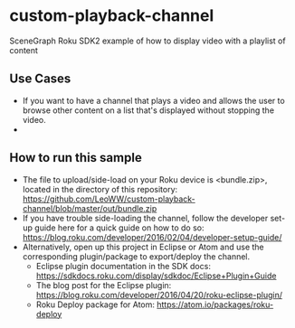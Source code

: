 # custom-playback-channel
SceneGraph Roku SDK2 example of how to display video with a playlist of content

## Use Cases
- If you want to have a channel that plays a video and allows the user to browse other content on a list that's displayed without stopping the video.
- 
## How to run this sample
- The file to upload/side-load on your Roku device is <bundle.zip>, located in the <out> directory of this repository: https://github.com/LeoWW/custom-playback-channel/blob/master/out/bundle.zip
- If you have trouble side-loading the channel, follow the developer set-up guide here for a quick guide on how to do so: https://blog.roku.com/developer/2016/02/04/developer-setup-guide/
- Alternatively, open up this project in Eclipse or Atom and use the corresponding plugin/package to export/deploy the channel.
  - Eclipse plugin documentation in the SDK docs: https://sdkdocs.roku.com/display/sdkdoc/Eclipse+Plugin+Guide 
  - The blog post for the Eclipse plugin: https://blog.roku.com/developer/2016/04/20/roku-eclipse-plugin/ 
  - Roku Deploy package for Atom: https://atom.io/packages/roku-deploy 

